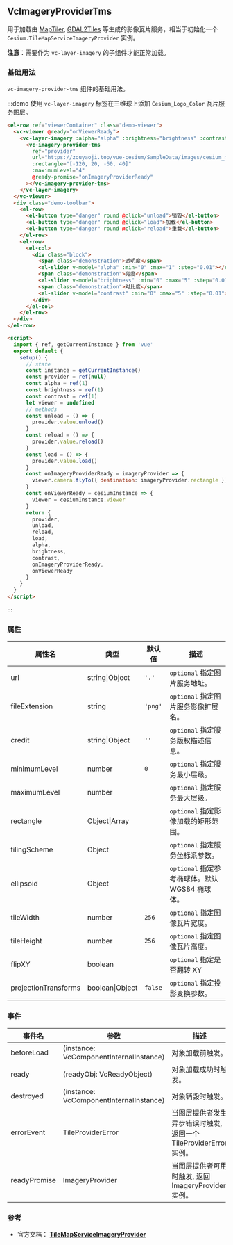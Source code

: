 ## VcImageryProviderTms

用于加载由 [MapTiler](https://www.maptiler.com), [GDAL2Tiles](http://www.klokan.cz/projects/gdal2tiles/) 等生成的影像瓦片服务，相当于初始化一个 `Cesium.TileMapServiceImageryProvider` 实例。

**注意**：需要作为 `vc-layer-imagery` 的子组件才能正常加载。

### 基础用法

`vc-imagery-provider-tms` 组件的基础用法。

:::demo 使用 `vc-layer-imagery` 标签在三维球上添加 `Cesium_Logo_Color` 瓦片服务图层。

```html
<el-row ref="viewerContainer" class="demo-viewer">
  <vc-viewer @ready="onViewerReady">
    <vc-layer-imagery :alpha="alpha" :brightness="brightness" :contrast="contrast">
      <vc-imagery-provider-tms
        ref="provider"
        url="https://zouyaoji.top/vue-cesium/SampleData/images/cesium_maptiler/Cesium_Logo_Color"
        :rectangle="[-120, 20, -60, 40]"
        :maximumLevel="4"
        @ready-promise="onImageryProviderReady"
      ></vc-imagery-provider-tms>
    </vc-layer-imagery>
  </vc-viewer>
  <div class="demo-toolbar">
    <el-row>
      <el-button type="danger" round @click="unload">销毁</el-button>
      <el-button type="danger" round @click="load">加载</el-button>
      <el-button type="danger" round @click="reload">重载</el-button>
    </el-row>
    <el-row>
      <el-col>
        <div class="block">
          <span class="demonstration">透明度</span>
          <el-slider v-model="alpha" :min="0" :max="1" :step="0.01"></el-slider>
          <span class="demonstration">亮度</span>
          <el-slider v-model="brightness" :min="0" :max="5" :step="0.01"></el-slider>
          <span class="demonstration">对比度</span>
          <el-slider v-model="contrast" :min="0" :max="5" :step="0.01"></el-slider>
        </div>
      </el-col>
    </el-row>
  </div>
</el-row>

<script>
  import { ref, getCurrentInstance } from 'vue'
  export default {
    setup() {
      // state
      const instance = getCurrentInstance()
      const provider = ref(null)
      const alpha = ref(1)
      const brightness = ref(1)
      const contrast = ref(1)
      let viewer = undefined
      // methods
      const unload = () => {
        provider.value.unload()
      }
      const reload = () => {
        provider.value.reload()
      }
      const load = () => {
        provider.value.load()
      }
      const onImageryProviderReady = imageryProvider => {
        viewer.camera.flyTo({ destination: imageryProvider.rectangle })
      }
      const onViewerReady = cesiumInstance => {
        viewer = cesiumInstance.viewer
      }
      return {
        provider,
        unload,
        reload,
        load,
        alpha,
        brightness,
        contrast,
        onImageryProviderReady,
        onViewerReady
      }
    }
  }
</script>
```

:::

### 属性

| 属性名               | 类型            | 默认值  | 描述                                           |
| -------------------- | --------------- | ------- | ---------------------------------------------- |
| url                  | string\|Object  | `'.'`   | `optional` 指定图片服务地址。                  |
| fileExtension        | string          | `'png'` | `optional` 指定图片服务影像扩展名。            |
| credit               | string\|Object  | `''`    | `optional` 指定服务版权描述信息。              |
| minimumLevel         | number          | `0`     | `optional` 指定服务最小层级。                  |
| maximumLevel         | number          |         | `optional` 指定服务最大层级。                  |
| rectangle            | Object\|Array   |         | `optional` 指定影像加载的矩形范围。            |
| tilingScheme         | Object          |         | `optional` 指定服务坐标系参数。                |
| ellipsoid            | Object          |         | `optional` 指定参考椭球体。默认 WGS84 椭球体。 |
| tileWidth            | number          | `256`   | `optional` 指定图像瓦片宽度。                  |
| tileHeight           | number          | `256`   | `optional` 指定图像瓦片高度。                  |
| flipXY               | boolean         |         | `optional` 指定是否翻转 XY                     |
| projectionTransforms | boolean\|Object | `false` | `optional` 指定投影变换参数。                  |

### 事件

| 事件名       | 参数                                    | 描述                                                              |
| ------------ | --------------------------------------- | ----------------------------------------------------------------- |
| beforeLoad   | (instance: VcComponentInternalInstance) | 对象加载前触发。                                                  |
| ready        | (readyObj: VcReadyObject)               | 对象加载成功时触发。                                              |
| destroyed    | (instance: VcComponentInternalInstance) | 对象销毁时触发。                                                  |
| errorEvent   | TileProviderError                       | 当图层提供者发生异步错误时触发, 返回一个 TileProviderError 实例。 |
| readyPromise | ImageryProvider                         | 当图层提供者可用时触发, 返回 ImageryProvider 实例。               |

### 参考

- 官方文档： **[TileMapServiceImageryProvider](https://cesium.com/docs/cesiumjs-ref-doc/TileMapServiceImageryProvider.html)**
